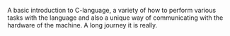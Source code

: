 A basic introduction to C-language, a variety of how to perform various tasks with the language and also a unique way of communicating with the hardware of the machine.  A long journey it is really.

